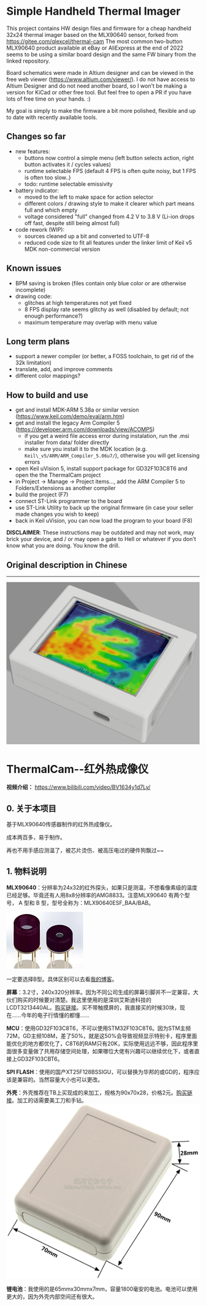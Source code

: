 # Simple Handheld Thermal Imager

This project contains HW design files and firmware for a cheap handheld 32x24 thermal imager based on the MLX90640 sensor, forked from https://gitee.com/qlexcel/thermal-cam The most common two-button MLX90640 product available at eBay or AliExpress at the end of 2022 seems to be using a similar board design and the same FW binary from the linked repository.

Board schematics were made in Altium designer and can be viewed in the free web viewer (https://www.altium.com/viewer/). I do not have access to Altium Designer and do not need another board, so I won't be making a version for KiCad or other free tool. But feel free to open a PR if you have lots of free time on your hands. :)

My goal is simply to make the firmware a bit more polished, flexible and up to date with recently available tools.

## Changes so far
 - new features:
	- buttons now control a simple menu (left button selects action, right button activates it / cycles values)
	- runtime selectable FPS (default 4 FPS is often quite noisy, but 1 FPS is often too slow..)
	- todo: runtime selectable emissivity
 - battery indicator:
	- moved to the left to make space for action selector
	- different colors / drawing style to make it clearer which part means full and which empty
	- voltage considered "full" changed from 4.2 V to 3.8 V (Li-ion drops off fast, despite still being almost full)
 - code rework (WIP):
	- sources cleaned up a bit and converted to UTF-8
	- reduced code size to fit all features under the linker limit of Keil v5 MDK non-commercial version

## Known issues
 - BPM saving is broken (files contain only blue color or are otherwise incomplete)
 - drawing code:
	- glitches at high temperatures not yet fixed
	- 8 FPS display rate seems glitchy as well (disabled by default; not enough performance?)
	- maximum temperature may overlap with menu value

## Long term plans
 - support a newer compiler (or better, a FOSS toolchain, to get rid of the 32k limitation)
 - translate, add, and improve comments
 - different color mappings?

## How to build and use
 - get and install MDK-ARM 5.38a or similar version (https://www.keil.com/demo/eval/arm.htm)
 - get and install the legacy Arm Compiler 5 (https://developer.arm.com/downloads/view/ACOMP5)
	- if you get a weird file access error during instalation, run the .msi installer from data/ folder directly
	- make sure you install it to the MDK location (e.g. `Keil\_v5/ARM/ARM_Compiler_5.06u7/`), otherwise you will get licensing errors
 - open Keil uVision 5, install support package for GD32F103C8T6 and open the the ThermalCam project
 - in Project → Manage → Project items..., add the ARM Compiler 5 to Folders/Extensions as another compiler
 - build the project (F7)
 - connect ST-Link programmer to the board
 - use ST-Link Utility to back up the original firmware (in case your seller made changes you wish to keep)
 - back in Keil uVision, you can now load the program to your board (F8)

**DISCLAIMER**: These instructions may be outdated and may not work, may brick your device, and / or may open a gate to Hell or whatever if you don't know what you are doing. You know the drill.

## Original description in Chinese

----

![](/5.Docs/Images/ThermalCam.png)

# ThermalCam--红外热成像仪

**视频介绍：** https://www.bilibili.com/video/BV1634y1d7Ly/

## 0. 关于本项目
基于MLX90640传感器制作的红外热成像仪。

成本两百多，易于制作。

再也不用手感应测温了，被芯片烫伤、被高压电过的硬件狗飘过~~


## 1. 物料说明
**MLX90640**：分辨率为24x32的红外探头，如果只是测温，不想看像素级的温度已经足够。毕竟还有人用8x8分辨率的AMG8833。注意MLX90640 有两个型号， A 型和 B 型，型号全称为：MLX90640ESF_BAA/BAB。

![](/5.Docs/Images/MLX90640.png)

一定要选择B型。具体区别可以去看[我的博客](https://blog.csdn.net/qlexcel/article/details/119417088)。

**屏幕**：3.2寸，240x320分辨率。因为不同公司生成的屏幕引脚并不一定兼容，大伙们购买的时候要对清楚。我这里使用的是深圳艾斯迪科技的LCDT3213440AL。[购买链接](https://item.taobao.com/item.htm?spm=a1z09.2.0.0.6e602e8dW2vx0U&id=620056701505&_u=jdfumtd5f24)。买不带触摸屏的，我直接买的时候30块，现在......今年的电子行情懂的都懂......

**MCU**：使用GD32F103C8T6，不可以使用STM32F103C8T6。因为STM主频72M，GD主频108M，差了50%，就是这50%会导致视频显示特别卡，程序里面能优化的地方都优化了，C8T6的RAM只有20K，实际使用远远不够，因此程序里面很多变量做了共用存储空间处理，如果哪位大佬有兴趣可以继续优化下，或者直接上GD32F103CBT6。

**SPI FLASH**：使用的国产XT25F128BSSIGU，可以替换为华邦的或GD的，程序应该是兼容的。当然容量大小也可以更改。

**外壳**：外壳推荐在TB上买现成的来加工，规格为90x70x28，价格2元。[购买链接](https://item.taobao.com/item.htm?spm=a1z09.2.0.0.609c2e8dKVBPlZ&id=608913194349&_u=jdfumtdc14c)。加工的话需要美工刀和手钻。
![](/5.Docs/Images/Shell.png)


**锂电池**：我使用的是65mmx30mmx7mm，容量1800毫安的电池。电池可以使用更大的，因为外壳内部空间还有很大。


